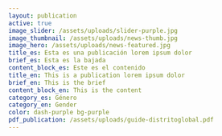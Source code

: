 ```yaml
---
layout: publication
active: true
image_slider: /assets/uploads/slider-purple.jpg
image_thumbnail: /assets/uploads/news-thumb.jpg
image_hero: /assets/uploads/news-featured.jpg
title_es: Esta es una publicación lorem ipsum dolor
brief_es: Esta es la bajada
content_block_es: Este es el contenido
title_en: This is a publication lorem ipsum dolor
brief_en: This is the brief
content_block_en: This is the content
category_es: Género
category_en: Gender
color: dash-purple bg-purple
pdf_publication: /assets/uploads/guide-distritoglobal.pdf
---
```

